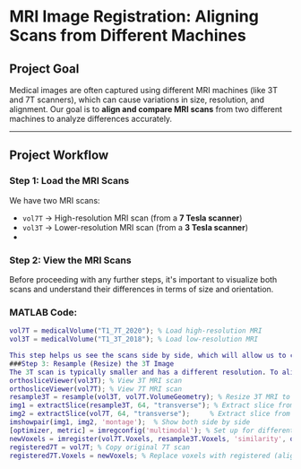 # MRI Image Registration: Aligning Scans from Different Machines

## Project Goal
Medical images are often captured using different MRI machines (like 3T and 7T scanners), which can cause variations in size, resolution, and alignment. Our goal is to **align and compare MRI scans** from two different machines to analyze differences accurately.

---

## Project Workflow

### Step 1: Load the MRI Scans  
We have two MRI scans:  
- `vol7T` → High-resolution MRI scan (from a **7 Tesla scanner**)  
- `vol3T` → Lower-resolution MRI scan (from a **3 Tesla scanner**)
- 
### Step 2: View the MRI Scans
Before proceeding with any further steps, it's important to visualize both scans and understand their differences in terms of size and orientation.

### MATLAB Code:
```matlab
vol7T = medicalVolume("T1_7T_2020"); % Load high-resolution MRI
vol3T = medicalVolume("T1_3T_2018"); % Load low-resolution MRI

This step helps us see the scans side by side, which will allow us to compare their alignment and identify differences before applying any transformations.
###Step 3: Resample (Resize) the 3T Image
The 3T scan is typically smaller and has a different resolution. To align the scans effectively, we resize the 3T scan to match the resolution and dimensions of the 7T scan.
orthosliceViewer(vol3T); % View 3T MRI scan
orthosliceViewer(vol7T); % View 7T MRI scan
resample3T = resample(vol3T, vol7T.VolumeGeometry); % Resize 3T MRI to match 7T
img1 = extractSlice(resample3T, 64, "transverse"); % Extract slice from resampled 3T scan
img2 = extractSlice(vol7T, 64, "transverse");     % Extract slice from 7T scan
imshowpair(img1, img2, 'montage');  % Show both side by side
[optimizer, metric] = imregconfig('multimodal'); % Set up for different image types
newVoxels = imregister(vol7T.Voxels, resample3T.Voxels, 'similarity', optimizer, metric);
registered7T = vol7T; % Copy original 7T scan
registered7T.Voxels = newVoxels; % Replace voxels with registered (aligned) version
